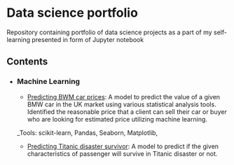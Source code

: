 # Data science portfolio
Repository containing portfolio of data science projects as a part of my self-learning presented in form of Jupyter notebook


## Contents

- ### Machine Learning

	- [Predicting BWM car prices](https://github.com/Joeycooky/DataScience-portfolio/blob/master/Regression%20-%20BMW%20car%20price%20prediction/BMW%20price%20prediction.ipynb): A model to predict the value of a given BMW car in the UK market using various statistical analysis tools. Identified the reasonable price that a client can sell their car or buyer who are looking for estimated price utilizing machine learning.

	_Tools: scikit-learn, Pandas, Seaborn, Matplotlib,

	- [Predicting Titanic disaster survivor](https://github.com/Joeycooky/DataScience-portfolio/blob/master/Classification%20-%20Titanic%20survivor%20prediction/Titanic%20survivor%20prediction.ipynb): A model to predict if the given characteristics of passenger will survive in Titanic disaster or not.
